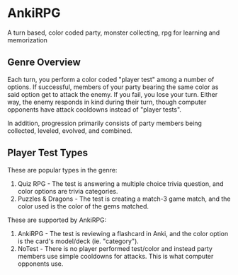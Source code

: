 AnkiRPG
=======
A turn based, color coded party, monster collecting, rpg for learning and memorization

Genre Overview
--------------
Each turn, you perform a color coded "player test" among a number of options. If successful, members of your party bearing the same color as said option get to attack the enemy. If you fail, you lose your turn. Either way, the enemy responds in kind during their turn, though computer opponents have attack cooldowns instead of "player tests".

In addition, progression primarily consists of party members being collected, leveled, evolved, and combined.

Player Test Types
--------------------
These are popular types in the genre:

1. Quiz RPG - The test is answering a multiple choice trivia question, and color options are trivia categories.
2. Puzzles & Dragons - The test is creating a match-3 game match, and the color used is the color of the gems matched.

These are supported by AnkiRPG:

1. AnkiRPG - The test is reviewing a flashcard in Anki, and the color option is the card's model/deck (ie. "category").
2. NoTest - There is no player performed test/color and instead party members use simple cooldowns for attacks. This is what computer opponents use.
